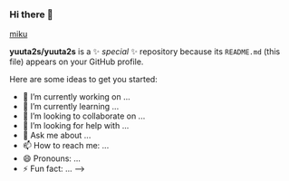 ### Hi there 👋

[miku](https://github.com/yuuta2s/yuuta2s/assets/153719101/9f9539f9-c616-4e03-931a-b2b652d8da4c)

**yuuta2s/yuuta2s** is a ✨ _special_ ✨ repository because its `README.md` (this file) appears on your GitHub profile.

Here are some ideas to get you started:

- 🔭 I’m currently working on ...
- 🌱 I’m currently learning ...
- 👯 I’m looking to collaborate on ...
- 🤔 I’m looking for help with ...
- 💬 Ask me about ...
- 📫 How to reach me: ...
- 😄 Pronouns: ...
- ⚡ Fun fact: ...
-->
